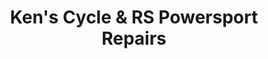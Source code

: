 ---
title: "Ken's Cycle & RS Powersport Repairs"
url: /gray/kens-cycle-und-rs-powersport-repairs/
shop: Motorrad
---